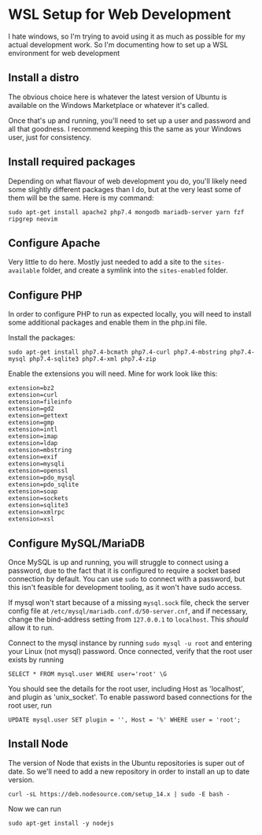 # WSL Setup for Web Development

I hate windows, so I'm trying to avoid using it as much as possible for my
actual development work. So I'm documenting how to set up a WSL environment
for web development

## Install a distro

The obvious choice here is whatever the latest version of Ubuntu is available
on the Windows Marketplace or whatever it's called.

Once that's up and running, you'll need to set up a user and password and
all that goodness. I recommend keeping this the same as your Windows user,
just for consistency.

## Install required packages

Depending on what flavour of web development you do, you'll likely need some
slightly different packages than I do, but at the very least some of them
will be the same. Here is my command:

```
sudo apt-get install apache2 php7.4 mongodb mariadb-server yarn fzf ripgrep neovim
```

## Configure Apache

Very little to do here. Mostly just needed to add a site to the `sites-available`
folder, and create a symlink into the `sites-enabled` folder.

## Configure PHP

In order to configure PHP to run as expected locally, you will need to install
some additional packages and enable them in the php.ini file. 

Install the packages:

```
sudo apt-get install php7.4-bcmath php7.4-curl php7.4-mbstring php7.4-mysql php7.4-sqlite3 php7.4-xml php7.4-zip
```

Enable the extensions you will need. Mine for work look like this:

```
extension=bz2
extension=curl
extension=fileinfo
extension=gd2
extension=gettext
extension=gmp
extension=intl
extension=imap
extension=ldap
extension=mbstring
extension=exif
extension=mysqli
extension=openssl
extension=pdo_mysql
extension=pdo_sqlite
extension=soap
extension=sockets
extension=sqlite3
extension=xmlrpc
extension=xsl
```

## Configure MySQL/MariaDB

Once MySQL is up and running, you will struggle to connect using a password,
due to the fact that it is configured to require a socket based connection by
default. You can use `sudo` to connect with a password, but this isn't feasible
for development tooling, as it won't have sudo access.

If mysql won't start because of a missing `mysql.sock` file, check the server config
file at `/etc/mysql/mariadb.conf.d/50-server.cnf`, and if necessary, change the
bind-address setting from `127.0.0.1` to `localhost`. This *should* allow it to run.

Connect to the mysql instance by running `sudo mysql -u root` and entering your
Linux (not mysql) password. Once connected, verify that the root user exists by
running

```
SELECT * FROM mysql.user WHERE user='root' \G
```

You should see the details for the root user, including Host as 'localhost', 
and plugin as 'unix_socket'. To enable password based connections for the root
user, run

```
UPDATE mysql.user SET plugin = '', Host = '%' WHERE user = 'root';
```

## Install Node

The version of Node that exists in the Ubuntu repositories is super out of date. So we'll need to add a new repository in order to install an up to date version.

```
curl -sL https://deb.nodesource.com/setup_14.x | sudo -E bash -
```

Now we can run

```
sudo apt-get install -y nodejs
```


